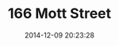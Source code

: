 --- 
layout: entry
category: notebook
excerpt:
title: 166 Mott Street
location: New York City
date_taken: May 2005
camera: Canon EOS 300D Digital
lens: Canon 50mm f/1.4 USM
date: 2014-12-09 20:23:28
tags: [30 to 50 years, black, bw, car, empire state building, fire escape, skyscraper, street, SUV, USA, vertical, woman]
image: GRS-20050528-153308
---